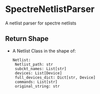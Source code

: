 # SpectreNetlistParser
A netlist parser for spectre netlists
## Return Shape
- A Netlist Class in the shape of:
  ```
  Netlist:
   Netlist_path: str
   subckt_names: List[str]
   devices: List[Device]
   full_devices_dict: Dict[str, Device]
   commands: List[str]
   original_string: str
  ```
